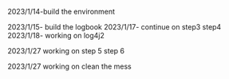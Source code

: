 2023/1/14-build the environment

2023/1/15- build the logbook
2023/1/17- continue on step3 step4\
2023/1/18- working on log4j2

2023/1/27 working on step 5 step 6

2023/1/27 working on clean the mess

